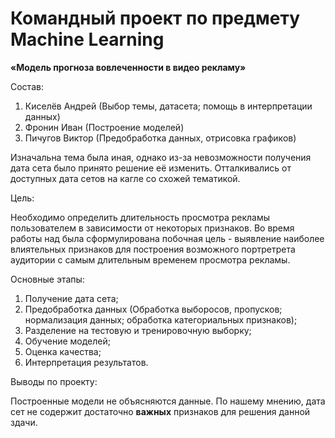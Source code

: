 # Командный проект по предмету Machine Learning
**«Модель прогноза вовлеченности в видео рекламу»**

Состав:
1) Киселёв Андрей (Выбор темы, датасета; помощь в интерпретации данных) 
2) Фронин Иван (Построение моделей)
3) Пичугов Виктор (Предобработка данных, отрисовка графиков)

Изначальна тема была иная, однако из-за невозможности получения дата сета было принято решение её изменить. Отталкивались от доступных дата сетов на кагле со схожей тематикой.

Цель: 

Необходимо определить длительность просмотра рекламы пользователем в зависимости от некоторых признаков. 
Во время работы над была сформулирована побочная цель - выявление наиболее влиятельных признаков для построения возможного портретрета аудитории с самым длительным временем просмотра рекламы.

Основные этапы: 
1) Получение дата сета;
2) Предобработка данных (Обработка выборосов, пропусков; нормализация данных; обработка категориальных признаков);
3) Разделение на тестовую и тренировочную выборку;
4) Обучение моделей;
5) Оценка качества;
6) Интерпретация результатов.

Выводы по проекту:

Построенные модели не объясняются данные. По нашему мнению, дата сет не содержит достаточно **важных** признаков для решения данной здачи.

